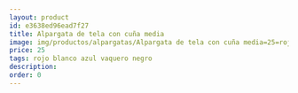 ```yaml
---
layout: product
id: e3638ed96ead7f27
title: Alpargata de tela con cuña media
image: img/productos/alpargatas/Alpargata de tela con cuña media=25=rojo blanco azul vaquero negro.webp
price: 25
tags: rojo blanco azul vaquero negro
description: 
order: 0
---
```

